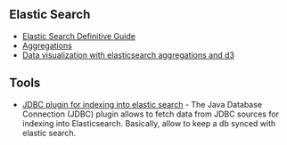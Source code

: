 ## Elastic Search

* [Elastic Search Definitive Guide](http://www.elasticsearch.org/guide/en/elasticsearch/guide/current/index.html)
* [Aggregations](http://www.elasticsearch.org/guide/en/elasticsearch/reference/current/search-aggregations-bucket-terms-aggregation.html)
* [Data visualization with elasticsearch aggregations and d3](http://www.elasticsearch.org/blog/data-visualization-elasticsearch-aggregations/)


## Tools
* [JDBC plugin for indexing into elastic search](https://github.com/jprante/elasticsearch-river-jdbc) - The Java Database Connection (JDBC) plugin allows to fetch data from JDBC sources for indexing into Elasticsearch.  Basically, allow to keep a db synced with elastic search.
